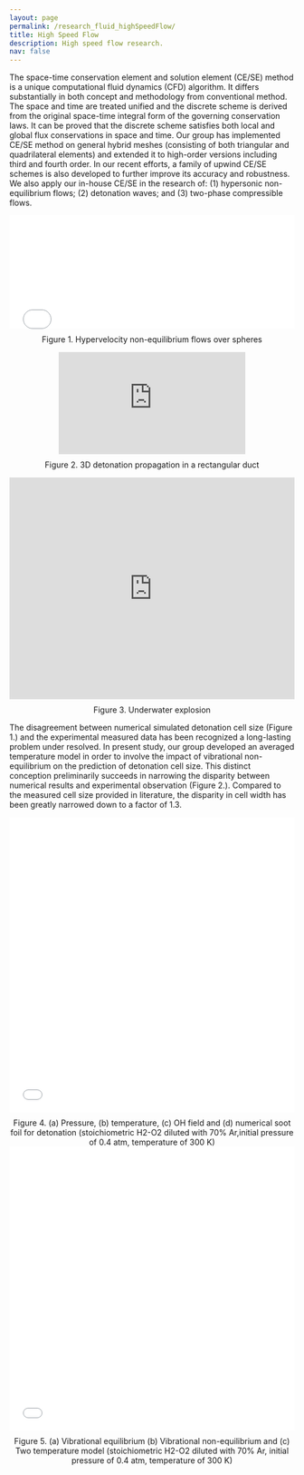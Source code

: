 ```yaml
---
layout: page
permalink: /research_fluid_highSpeedFlow/
title: High Speed Flow
description: High speed flow research.
nav: false
---
```


The space-time conservation element and solution element (CE/SE) method is a unique computational fluid dynamics (CFD) algorithm. It differs substantially in both concept and methodology from conventional method. The space and time are treated unified and the discrete scheme is derived from the original space-time integral form of the governing conservation laws. It can be proved that the discrete scheme satisfies both local and global flux conservations in space and time. Our group has implemented CE/SE method on general hybrid meshes (consisting of both triangular and quadrilateral elements) and extended it to high-order versions including third and fourth order. In our recent efforts, a family of upwind CE/SE schemes is also developed to further improve its accuracy and robustness. We also apply our in-house CE/SE in the research of: (1) hypersonic non-equilibrium flows; (2) detonation waves; and (3) two-phase compressible flows.

<div style="display: flex; justify-content: center; align-items: center; background: transparent;">
  <div style="position: relative; width: 550px; height: 200px; overflow: hidden;">
    <iframe style="position: absolute; top: 0; left: 0; width: 100%; height: 100%;" src="../assets/img/highSpeedFlow/hypervelocity_sphere.png" frameborder="0" allow="accelerometer; autoplay; encrypted-media; gyroscope; picture-in-picture" allowfullscreen></iframe>
  </div>
</div>
<div style="text-align: center; margin-top: 10px;">
  Figure 1.  Hypervelocity non-equilibrium flows over spheres 
</div>

<p></p>
<div style="display: flex; justify-content: center; align-items: center; background: transparent;">
  <div style="position: relative; width: 330px; height: 180px; overflow: hidden;">
    <iframe style="position: absolute; top: 0; left: 0; width: 100%; height: 100%;" src="https://www.polyu.edu.hk/researchgrp/cywen/images/HighSpeedFlow/tmp77EB-large.png" frameborder="0" allow="accelerometer; autoplay; encrypted-media; gyroscope; picture-in-picture" allowfullscreen></iframe>
  </div>
</div>
<div style="text-align: center; margin-top: 10px;">
  Figure 2.  3D detonation propagation in a rectangular duct 
</div>

<p></p>


<div style="display: flex; justify-content: center; align-items: center; background: transparent;">
  <div style="position: relative; width: 595px; height: 391px; overflow: hidden;">
    <iframe style="position: absolute; top: 0; left: 0; width: 100%; height: 100%;" src="https://www.polyu.edu.hk/researchgrp/cywen/images/HighSpeedFlow/GIF1-underwater_explosion.gif" frameborder="0" allow="accelerometer; autoplay; encrypted-media; gyroscope; picture-in-picture" allowfullscreen></iframe>
  </div>
</div>
<div style="text-align: center; margin-top: 10px;">
  Figure 3. Underwater explosion
</div>

<p></p>

The disagreement between numerical simulated detonation cell size (Figure 1.) and the experimental measured data has been recognized a long-lasting problem under resolved. In present study, our group developed an averaged temperature model in order to involve the impact of vibrational non-equilibrium on the prediction of detonation cell size. This distinct conception preliminarily succeeds in narrowing the disparity between numerical results and experimental observation (Figure 2.). Compared to the measured cell size provided in literature, the disparity in cell width has been greatly narrowed down to a factor of 1.3.

<div style="display: flex; justify-content: center; align-items: center; background: transparent;">
  <div style="position: relative; width: 550px; height: 520px; overflow: hidden;">
    <iframe style="position: absolute; top: 0; left: 0; width: 100%; height: 100%;" src="../assets/img/highSpeedFlow/stoichiometric.jpg" frameborder="0" allow="accelerometer; autoplay; encrypted-media; gyroscope; picture-in-picture" allowfullscreen></iframe>
  </div>
</div>
<div style="text-align: center; margin-top: 10px;">
  Figure 4. (a) Pressure, (b) temperature, (c) OH field and  (d) numerical soot foil for detonation (stoichiometric H2-O2 diluted with 70% Ar,initial pressure of 0.4 atm, temperature of 300 K)
</div>

<div style="display: flex; justify-content: center; align-items: center; background: transparent;">
  <div style="position: relative; width: 550px; height: 500px; overflow: hidden;">
    <iframe style="position: absolute; top: 0; left: 0; width: 100%; height: 100%;" src="../assets/img/highSpeedFlow/stoichiometric2.jpg" frameborder="0" allow="accelerometer; autoplay; encrypted-media; gyroscope; picture-in-picture" allowfullscreen></iframe>
  </div>
</div>
<div style="text-align: center; margin-top: 10px;">
  Figure 5. (a) Vibrational equilibrium (b) Vibrational non-equilibrium and (c) Two temperature model (stoichiometric H2-O2 diluted with 70% Ar, initial pressure of 0.4 atm, temperature of 300 K)
</div>